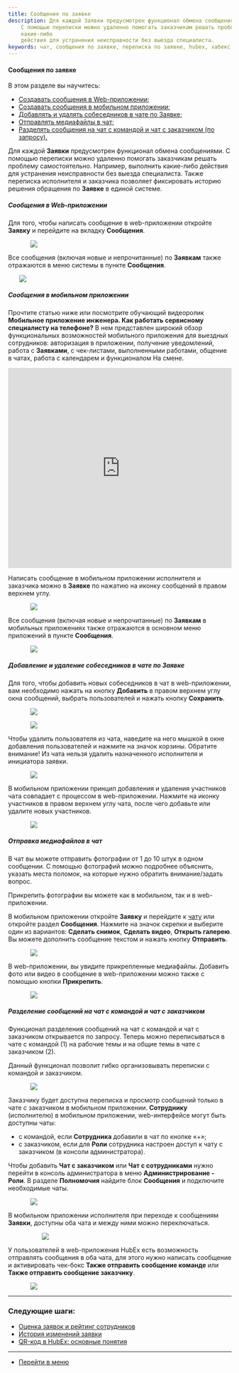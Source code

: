 ```yaml
---
title: Сообщения по заявке
description: Для каждой Заявки предусмотрен функционал обмена сообщениями.
    С помощью переписки можно удаленно помогать заказчикам решать проблему самостоятельно. Например, выполнить
    какие-либо
    действия для устранения неисправности без выезда специалиста.
keywords: чат, сообщения по заявке, переписка по заявке, hubex, хабекс, хубекс, хабикс
---
```


#### Сообщения по заявке
В этом разделе вы научитесь:
<html>
<meta charset="utf-8">
<ul>
    <li><a href="#webmess">Создавать сообщения в Web-приложении;</a></li>
    <li><a href="#mobmess">Создавать сообщения в мобильном приложении;</a></li>
        <li><a href="#chatadd">Добавлять и удалять собеседников в чате по Заявке;</a></li>
        <li><a href="#media">Отправлять медиафайлы в чат;</a></li> 
    <li><a href="#chataddrequest">Разделять сообщения на чат с командой и чат с заказчиком (по запросу).</a></li>
</ul>
</html>
<body>

<p>Для каждой <strong>Заявки</strong> предусмотрен функционал обмена сообщениями.
    С помощью переписки можно удаленно помогать заказчикам решать проблему самостоятельно. Например, выполнить
    какие-либо
    действия для устранения неисправности без выезда специалиста.
    Также переписка исполнителя и заказчика позволяет фиксировать историю решения обращения по <strong>Заявке</strong> в единой системе.
</p>

<h5 id="webmess">Сообщения в Web-приложении </h5>
<p>Для того, чтобы написать сообщение в web-приложении откройте <strong>Заявку</strong> и перейдите на вкладку <strong>Сообщения</strong>.</p>
<div>
    <img style="margin: 0 auto; display: block; max-width: 80%;"
         src="/attachments/images/FAQ/USER/Messages/MessageTicket.jpg"/>
</div>

<p>Все сообщения (включая новые и непрочитанные) по <strong>Заявкам</strong> также отражаются в меню системы в пункте <strong>Сообщения</strong>.</p>
<div>
    <img style="margin: 0 auto; display: block; max-width: 90%;"
         src="/attachments/images/FAQ/USER/Messages/Messages.jpg"/>
</div>

<h5 id="mobmess">Сообщения в мобильном приложении</h5>

<p>Прочтите статью ниже или посмотрите обучающий видеоролик <strong>Мобильное приложение инженера. Как работать сервисному специалисту на телефоне?</strong> В нем представлен широкий обзор функциональных возможностей мобильного приложения для выездных сотрудников: авторизация в приложении, получение уведомлений, работа с <Strong>Заявками</Strong>, с чек-листами, выполненными работами, общение в чатах, работа с календарем и функционалом На смене. </p>
<iframe src="https://www.youtube.com/embed/JmMZzkI6o-c" width="100%" height="450px" frameborder="0"
        allowfullscreen="allowfullscreen"></iframe>

<p>Написать сообщение в мобильном приложении исполнителя и заказчика можно в <strong>Заявке</strong> по нажатию на иконку сообщений в правом верхнем углу.</p>
<div>
    <img style="margin: 0 auto; display: block; max-width: 80%;"
         src="/attachments/images/FAQ/USER/Messages/MobMessage.jpg"/>
</div>

<p>Все сообщения (включая новые и непрочитанные) по <strong>Заявкам</strong> в мобильных приложениях также отражаются в основном меню приложений в пункте
    <strong>Сообщения</strong>.</p>
<div>
    <img style="margin: 0 auto; display: block; max-width: 80%;"
         src="/attachments/images/FAQ/USER/Messages/MobMessage2.jpg"/>
</div>


<h5 id="chatadd">Добавление и удаление собеседников в чате по Заявке</h5>
<p>Для того, чтобы добавить новых собеседников в чат в web-приложении, вам необходимо нажать на кнопку <strong>Добавить</strong> в
    правом верхнем
    углу окна сообщений, выбрать пользователей и нажать кнопку <strong>Сохранить</strong>.</p>

<div>
    <img style="margin: 0 auto; display: block; max-width: 80%;"
         src="/attachments/images/FAQ/USER/Messages/AddUser.jpg"/>
</div>
<p>
<div>
    <img style="margin: 0 auto; display: block; max-width: 80%;"
         src="/attachments/images/FAQ/USER/Messages/AddUser2.jpg"/>
</div>
</p>

<p>Чтобы удалить пользователя из чата, наведите на него мышкой в окне добавления пользователей и нажмите на значок
    корзины. Обратите внимание! Из чата нельзя удалить назначенного исполнителя и инициатора заявки.</p>
<div>
    <img style="margin: 0 auto; display: block; max-width: 80%;"
         src="/attachments/images/FAQ/USER/Messages/DelUser.jpg"/>
</div>

<p> В мобильном приложении принцип добавления и удаления участников чата совпадает с процессом в web-приложении.
    Нажмите на
    иконку участников в правом верхнем углу чата, после чего добавьте или удалите новых участников.</p>
<div>
    <img style="margin: 0 auto; display: block; max-width: 80%;"
         src="/attachments/images/FAQ/USER/Messages/MobUser.jpg"/>
</div>

 <h5 id="media">Отправка медиафайлов в чат</h5>
<p>В чат вы можете отправить фотографии от 1 до 10 штук в одном сообщении. С помощью фотографий можно подробнее объяснить, указать места поломок, на которые нужно обратить внимание/задать вопрос.</p>
<p>Прикрепить фотографии вы можете как в мобильном, так и в web-приложении.</p>
<p>В мобильном приложении откройте <strong>Заявку</strong> и перейдите к <a href="#mobmess">чату</a> или откройте раздел <strong>Сообщения</strong>. Нажмите на значок скрепки и выберите один из вариантов: <strong>Сделать снимок</strong>, <strong>Сделать видео</strong>, <strong>Открыть галерею</strong>. Вы можете дополнить сообщение текстом и нажать кнопку <strong>Отправить</strong>.  </p>
<div>
    <img style="margin: 0 auto; display: block; max-width: 80%;"
         src="/attachments/images/FAQ/USER/Messages/Attachingmob.jpg"/>
</div>
<p>В web-приложении, вы увидите прикрепленные медиафайлы. Добавить фото или видео в сообщение в web-приложении можно также с помощью кнопки <strong>Прикрепить</strong>. </p>
<div>
    <img style="margin: 0 auto; display: block; max-width: 80%;"
         src="/attachments/images/FAQ/USER/Messages/Attachingweb.jpg"/>
</div>

<h5 id="chataddrequest">Разделение сообщений на чат с командой и чат с заказчиком</h5>

<p>Функционал разделения сообщений на чат с командой и чат с заказчиком открывается по запросу. Теперь можно
    переписываться в чате с командой (1) на рабочие темы и на общие темы в чате с заказчиком (2).</p>
<p>Данный функционал позволит гибко организовывать переписки с командой и заказчиком.</p>

<div>
    <img style="margin: 0 auto; display: block; max-width: 80%;"
         src="/attachments/images/FAQ/USER/Messages/mes5.png"/>
</div>

<p>Заказчику будет доступна переписка и просмотр сообщений только в чате с заказчиком в мобильном приложении.
    <strong>Сотруднику</strong> (исполнителю) в мобильном приложении, web-интерфейсе могут быть доступны чаты:</p>
<ul>
    <li>с командой, если <strong>Сотрудника</strong> добавили в чат по кнопке «+»;</li>
    <li>с заказчиком, если для <strong>Роли</strong> сотрудника настроен доступ к чату с заказчиком (в консоли администратора).</li>
</ul>

<p>Чтобы добавить <strong>Чат с заказчиком</strong> или <strong>Чат с сотрудниками</strong> нужно перейти в консоль администратора в меню
    <strong>Администрирование - Роли</strong>. В разделе
    <strong>Полномочия</strong> найдите блок <strong>Сообщения</strong> и подключите необходимые чаты.</p>

<div>
    <img style="margin: 0 auto; display: block; max-width: 80%;"
         src="/attachments/images/FAQ/USER/Messages/Role.jpg"/>
</div>

<p>В мобильном приложении исполнителя при переходе к сообщениям <strong>Заявки</strong>, доступны оба чата и между ними можно
    переключаться.</p>

<div>
    <img style="margin: 0 auto; display: block; max-width: 70%;" src="/attachments/images/FAQ/USER/Messages/mes8.jpg"/>
</div>

<p>У пользователей в web-приложения HubEx есть возможность отправлять сообщения в оба чата, для этого нужно написать сообщение
    и
    активировать чек-бокс <strong>Также отправить сообщение команде</strong> или <strong>Также отправить сообщение заказчику</strong>.</p>

<div>
    <img style="margin: 0 auto; display: block; max-width: 80%;"
         src="/attachments/images/FAQ/USER/Messages/mes6.png"/>
</div>

</body>

___
### Следующие шаги:
- [Оценка заявок и рейтинг сотрудников](./Rating.md)
- [История изменений заявки](./HistoryOfChanges.md)
- [QR-код в HubEx: основные понятия](./QRcodeMain.md)


___
- [Перейти в меню](http://wiki.hubex.ru)
